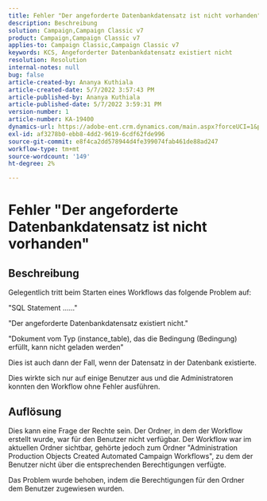 ```yaml
---
title: Fehler "Der angeforderte Datenbankdatensatz ist nicht vorhanden"
description: Beschreibung
solution: Campaign,Campaign Classic v7
product: Campaign,Campaign Classic v7
applies-to: Campaign Classic,Campaign Classic v7
keywords: KCS, Angeforderter Datenbankdatensatz existiert nicht
resolution: Resolution
internal-notes: null
bug: false
article-created-by: Ananya Kuthiala
article-created-date: 5/7/2022 3:57:43 PM
article-published-by: Ananya Kuthiala
article-published-date: 5/7/2022 3:59:31 PM
version-number: 1
article-number: KA-19400
dynamics-url: https://adobe-ent.crm.dynamics.com/main.aspx?forceUCI=1&pagetype=entityrecord&etn=knowledgearticle&id=caa7bd67-1ece-ec11-a7b5-0022480a8e40
exl-id: af3278b0-ebb8-4dd2-9619-6cdf62fde996
source-git-commit: e8f4ca2dd578944d4fe399074fab461de88ad247
workflow-type: tm+mt
source-wordcount: '149'
ht-degree: 2%

---
```


# Fehler &quot;Der angeforderte Datenbankdatensatz ist nicht vorhanden&quot;

## Beschreibung


Gelegentlich tritt beim Starten eines Workflows das folgende Problem auf:

&quot;SQL Statement ......&quot;

&quot;Der angeforderte Datenbankdatensatz existiert nicht.&quot;

&quot;Dokument vom Typ (instance_table), das die Bedingung (Bedingung) erfüllt, kann nicht geladen werden&quot;

Dies ist auch dann der Fall, wenn der Datensatz in der Datenbank existierte.

Dies wirkte sich nur auf einige Benutzer aus und die Administratoren konnten den Workflow ohne Fehler ausführen.


## Auflösung


Dies kann eine Frage der Rechte sein. Der Ordner, in dem der Workflow erstellt wurde, war für den Benutzer nicht verfügbar. Der Workflow war im aktuellen Ordner sichtbar, gehörte jedoch zum Ordner &quot;Administration Production Objects Created Automated Campaign Workflows&quot;, zu dem der Benutzer nicht über die entsprechenden Berechtigungen verfügte.

Das Problem wurde behoben, indem die Berechtigungen für den Ordner dem Benutzer zugewiesen wurden.
